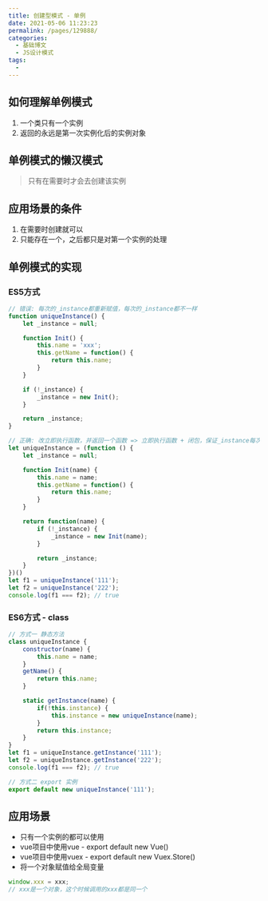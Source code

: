 ```yaml
---
title: 创建型模式 - 单例
date: 2021-05-06 11:23:23
permalink: /pages/129888/
categories:
  - 基础博文
  - JS设计模式
tags:
  -
---
```


## 如何理解单例模式
1. 一个类只有一个实例
2. 返回的永远是第一次实例化后的实例对象


## 单例模式的懒汉模式
> 只有在需要时才会去创建该实例


## 应用场景的条件
1. 在需要时创建就可以
2. 只能存在一个，之后都只是对第一个实例的处理

## 单例模式的实现

### ES5方式
```js
// 错误: 每次的_instance都重新赋值，每次的_instance都不一样
function uniqueInstance() {
    let _instance = null;

    function Init() {
        this.name = 'xxx';
        this.getName = function() {
            return this.name;
        }
    }

    if (!_instance) {
        _instance = new Init();
    }

    return _instance;
}

// 正确: 改立即执行函数，并返回一个函数 => 立即执行函数 + 闭包，保证_instance每次都是同一个
let uniqueInstance = (function () {
    let _instance = null;

    function Init(name) {
        this.name = name;
        this.getName = function() {
            return this.name;
        }
    }

    return function(name) {
        if (!_instance) {
            _instance = new Init(name);
        }

        return _instance;
    }
})()
let f1 = uniqueInstance('111');
let f2 = uniqueInstance('222');
console.log(f1 === f2); // true
```


### ES6方式 - class
```js
// 方式一 静态方法
class uniqueInstance {
    constructor(name) {
        this.name = name;
    }
    getName() {
        return this.name;
    }

    static getInstance(name) {
        if(!this.instance) {
            this.instance = new uniqueInstance(name);
        }
        return this.instance;
    }
}
let f1 = uniqueInstance.getInstance('111');
let f2 = uniqueInstance.getInstance('222');
console.log(f1 === f2); // true

// 方式二 export 实例
export default new uniqueInstance('111');
```


## 应用场景
+ 只有一个实例的都可以使用
+ vue项目中使用vue - export default new Vue()
+ vue项目中使用vuex - export default new Vuex.Store()
+ 将一个对象赋值给全局变量
```js
window.xxx = xxx;
// xxx是一个对象，这个时候调用的xxx都是同一个
```

